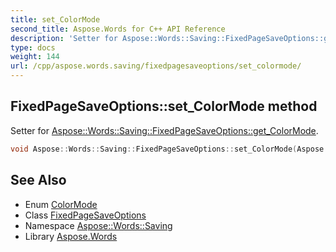 ```yaml
---
title: set_ColorMode
second_title: Aspose.Words for C++ API Reference
description: 'Setter for Aspose::Words::Saving::FixedPageSaveOptions::get_ColorMode.'
type: docs
weight: 144
url: /cpp/aspose.words.saving/fixedpagesaveoptions/set_colormode/
---
```

## FixedPageSaveOptions::set_ColorMode method


Setter for [Aspose::Words::Saving::FixedPageSaveOptions::get_ColorMode](../get_colormode/).

```cpp
void Aspose::Words::Saving::FixedPageSaveOptions::set_ColorMode(Aspose::Words::Saving::ColorMode value)
```

## See Also

* Enum [ColorMode](../../colormode/)
* Class [FixedPageSaveOptions](../)
* Namespace [Aspose::Words::Saving](../../)
* Library [Aspose.Words](../../../)

